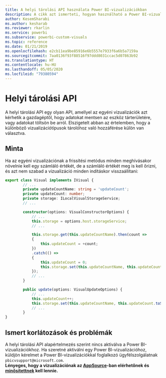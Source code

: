 ```yaml
---
title: A helyi tárolási API használata Power BI-vizualizációkban
description: A cikk azt ismerteti, hogyan használható a Power BI-vizualizációs API a böngésző helyi tárterületének eléréséhez
author: KesemSharabi
ms.author: kesharab
ms.reviewer: rkarlin
ms.service: powerbi
ms.subservice: powerbi-custom-visuals
ms.topic: reference
ms.date: 01/21/2019
ms.openlocfilehash: e2cb11ea9be85916e6b5557e7933f6a6b5a7159a
ms.sourcegitcommit: 7aa0136f93f88516f97ddd8031ccac5d07863b92
ms.translationtype: HT
ms.contentlocale: hu-HU
ms.lasthandoff: 05/05/2020
ms.locfileid: "79380594"
---
```

# <a name="local-storage-api"></a>Helyi tárolási API

A helyi tárolási API egy olyan API, amellyel az egyéni vizualizációk azt kérhetik a gazdagéptől, hogy adatokat mentsen az eszköz tárterületére, vagy adatokat töltsön be arról. Elszigetelt abban az értelemben, hogy a különböző vizualizációtípusok tárolóhoz való hozzáférése külön van választva.

## <a name="sample"></a>Minta

Ha az egyéni vizualizációnak a frissítési metódus minden meghívásakor növelnie kell egy számláló értékét, de a számláló értékét meg is kell őrizni, és azt nem szabad a vizualizáció minden indításkor visszaállítani:

```typescript
export class Visual implements IVisual {
        // ...
        private updateCountName: string = 'updateCount';
        private updateCount: number;
        private storage: ILocalVisualStorageService;
        // ...

        constructor(options: VisualConstructorOptions) {
            // ...
            this.storage = options.host.storageService;
            // ...

            this.storage.get(this.updateCountName).then(count =>
            {
                this.updateCount = +count;
            })
            .catch(() =>
            {
                this.updateCount = 0;
                this.storage.set(this.updateCountName, this.updateCount.toString());
            });
            // ...
        }

        public update(options: VisualUpdateOptions) {
            // ...
            this.updateCount++;
            this.storage.set(this.updateCountName, this.updateCount.toString());
            // ...
        }
}
```

## <a name="known-limitations-and-issues"></a>Ismert korlátozások és problémák

A helyi tárolási API alapértelmezés szerint nincs aktiválva a Power BI-vizualizációkhoz. Ha szeretné aktiválni egy Power BI-vizualizációhoz, küldjön kérelmet a Power BI-vizualizációkkal foglalkozó ügyfélszolgálatnak `pbicvsupport@microsoft.com`.  
**Lényeges, hogy a vizualizációnak az [AppSource](https://appsource.microsoft.com/en-us/marketplace/apps?product=power-bi-visuals)-ban elérhetőnek és [minősítettnek](https://powerbi.microsoft.com/en-us/documentation/powerbi-custom-visuals-certified/) kell lennie.**
